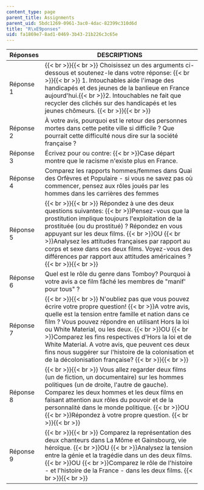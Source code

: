 ```yaml
---
content_type: page
parent_title: Assignments
parent_uid: 5bdc1269-0961-3ac0-4dac-82399c310d6d
title: "R\xE9ponses"
uid: fa1869e7-8ad1-0469-3b43-21b226c3c65e
---
```


| Réponses | DESCRIPTIONS |
| --- | --- |
| Réponse 1 |  {{< br >}}{{< br >}} Choisissez un des arguments ci-dessous et soutenez-le dans votre réponse: {{< br >}}{{< br >}} 1.  Intouchables aide l'image des handicapés et des jeunes de la banlieue en France aujourd'hui.{{< br >}}2.  Intouchables ne fait que recycler des clichés sur des handicapés et les jeunes chômeurs. {{< br >}}{{< br >}}  |
| Réponse 2 | À votre avis, pourquoi est le retour des personnes mortes dans cette petite ville si difficile ? Que pourrait cette difficulté nous dire sur la société française ? |
| Réponse 3 | Écrivez pour ou contre:  {{< br >}}Case départ montre que le racisme n'existe plus en France. |
| Réponse 4 | Comparez les rapports hommes/femmes dans Quai des Orfèvres et Populaire - si vous ne savez pas où commencer, pensez aux rôles joués par les hommes dans les carrières des femmes |
| Réponse 5 |  {{< br >}}{{< br >}} Répondez à une des deux questions suivantes:  {{< br >}}Pensez-vous que la prostitution implique toujours l'exploitation de la prostituée (ou du prostitué) ? Répondez en vous appuyant sur les deux films.  {{< br >}}OU  {{< br >}}Analysez les attitudes françaises par rapport au corps et sexe dans ces deux films. Voyez-vous des différences par rapport aux attitudes américaines ? {{< br >}}{{< br >}}  |
| Réponse 6 | Quel est le rôle du genre dans Tomboy? Pourquoi à votre avis a ce film fâché les membres de "manif' pour tous" ? |
| Réponse 7 |  {{< br >}}{{< br >}} N'oubliez pas que vous pouvez écrire votre propre question!  {{< br >}}A votre avis, quelle est la tension entre famille et nation dans ce film ? Vous pouvez répondre en utilisant Hors la loi ou White Material, ou les deux.  {{< br >}}OU  {{< br >}}Comparez les fins respectives d'Hors la loi et de White Material. A votre avis, que peuvent ces deux fins nous suggérer sur l'histoire de la colonisation et de la décolonisation française? {{< br >}}{{< br >}}  |
| Réponse 8 |  {{< br >}}{{< br >}} Vous allez regarder deux films (un de fiction, un documentaire) sur les hommes politiques (un de droite, l'autre de gauche). Comparez les deux hommes et les deux films en faisant attention aux rôles du pouvoir et de la personnalité dans le monde politique.  {{< br >}}OU  {{< br >}}Répondez à votre propre question. {{< br >}}{{< br >}}  |
| Réponse 9 |  {{< br >}}{{< br >}} Comparez la représentation des deux chanteurs dans La Môme et Gainsbourg, vie héroïque.  {{< br >}}OU  {{< br >}}Analysez la tension entre la génie et la tragédie dans un des deux films.  {{< br >}}OU  {{< br >}}Comparez le rôle de l'histoire - et l'histoire de la France - dans les deux films. {{< br >}}{{< br >}}